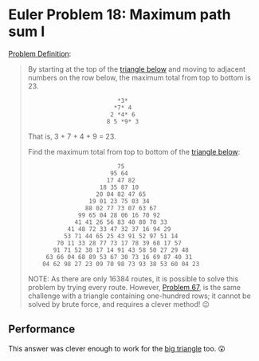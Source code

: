 # Euler Problem 18: Maximum path sum I

[Problem Definition](https://projecteuler.net/problem=18):
> By starting at the top of the [triangle below](triangle0.txt) and moving to adjacent numbers on the row
> below, the maximum total from top to bottom is 23.
>
>                              *3*
>                             *7* 4
>                            2 *4* 6
>                           8 5 *9* 3
>
> That is, 3 + 7 + 4 + 9 = 23.
>
> Find the maximum total from top to bottom of the [triangle below](triangle1.txt):
>
>                              75
>                            95 64
>                           17 47 82
>                         18 35 87 10
>                        20 04 82 47 65
>                      19 01 23 75 03 34
>                     88 02 77 73 07 63 67
>                   99 65 04 28 06 16 70 92
>                  41 41 26 56 83 40 80 70 33
>                41 48 72 33 47 32 37 16 94 29
>               53 71 44 65 25 43 91 52 97 51 14
>             70 11 33 28 77 73 17 78 39 68 17 57
>            91 71 52 38 17 14 91 43 58 50 27 29 48
>          63 66 04 68 89 53 67 30 73 16 69 87 40 31
>         04 62 98 27 23 09 70 98 73 93 38 53 60 04 23
>
> NOTE: As there are only 16384 routes, it is possible to solve this problem by trying every
> route. However, [Problem 67](https://projecteuler.net/problem=67), is the same challenge
> with a triangle containing one-hundred rows; it cannot be solved by brute force, and
> requires a clever method! :wink:

## Performance

This answer was clever enough to work for the [big triangle](../problem067/triangle2.txt) too. :open_mouth:
